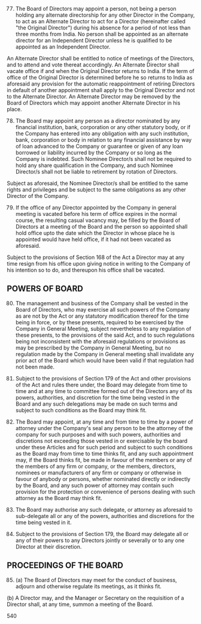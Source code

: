 77. The Board of Directors may appoint a person, not being a person holding any alternate directorship for any other Director in the Company, to act as an Alternate Director to act for a Director (hereinafter called "the Original Director") during his absence for a period of not less than three months from India. No person shall be appointed as an alternate director for an Independent Director unless he is qualified to be appointed as an Independent Director.

An Alternate Director shall be entitled to notice of meetings of the Directors, and to attend and vote thereat accordingly. An Alternate Director shall vacate office if and when the Original Director returns to India. If the term of office of the Original Director is determined before he so returns to India as aforesaid any provision for the automatic reappointment of retiring Directors in default of another appointment shall apply to the Original Director and not to the Alternate Director. An Alternate Director may be removed by the Board of Directors which may appoint another Alternate Director in his place.

78. The Board may appoint any person as a director nominated by any financial institution, bank, corporation or any other statutory body, or if the Company has entered into any obligation with any such institution, bank, corporation or body in relation to any financial assistance by way of loan advanced to the Company or guarantee or given of any loan borrowed or liability incurred by the Company or so long as the Company is indebted. Such Nominee Director/s shall not be required to hold any share qualification in the Company, and such Nominee Director/s shall not be liable to retirement by rotation of Directors.

Subject as aforesaid, the Nominee Director/s shall be entitled to the same rights and privileges and be subject to the same obligations as any other Director of the Company.

79. If the office of any Director appointed by the Company in general meeting is vacated before his term of office expires in the normal course, the resulting casual vacancy may, be filled by the Board of Directors at a meeting of the Board and the person so appointed shall hold office upto the date which the Director in whose place he is appointed would have held office, if it had not been vacated as aforesaid.

Subject to the provisions of Section 168 of the Act a Director may at any time resign from his office upon giving notice in writing to the Company of his intention so to do, and thereupon his office shall be vacated.

## POWERS OF BOARD

80. The management and business of the Company shall be vested in the Board of Directors, who may exercise all such powers of the Company as are not by the Act or any statutory modification thereof for the time being in force, or by these presents, required to be exercised by the Company in General Meeting, subject nevertheless to any regulation of these presents, to the provisions of the said Act, and to such regulations being not inconsistent with the aforesaid regulations or provisions as may be prescribed by the Company in General Meeting, but no regulation made by the Company in General meeting shall invalidate any prior act of the Board which would have been valid if that regulation had not been made.

81. Subject to the provisions of Section 179 of the Act and other provisions of the Act and rules there under, the Board may delegate from time to time and at any time to committee formed out of the Directors any of its powers, authorities, and discretion for the time being vested in the Board and any such delegations may be made on such terms and subject to such conditions as the Board may think fit.

82. The Board may appoint, at any time and from time to time by a power of attorney under the Company's seal any person to be the attorney of the company for such purposes and with such powers, authorities and discretions not exceeding those vested in or exercisable by the board under these Articles and for such period and subject to such conditions as the Board may from time to time thinks fit, and any such appointment may, if the Board thinks fit, be made in favour of the members or any of the members of any firm or company, or the members, directors, nominees or manufacturers of any firm or company or otherwise in favour of anybody or persons, whether nominated directly or indirectly by the Board, and any such power of attorney may contain such provision for the protection or convenience of persons dealing with such attorney as the Board may think fit.

83. The Board may authorise any such delegate, or attorney as aforesaid to sub-delegate all or any of the powers, authorities and discretions for the time being vested in it.

84. Subject to the provisions of Section 179, the Board may delegate all or any of their powers to any Directors jointly or severally or to any one Director at their discretion.

## PROCEEDINGS OF THE BOARD

85. (a) The Board of Directors may meet for the conduct of business, adjourn and otherwise regulate its meetings, as it thinks fit.

(b) A Director may, and the Manager or Secretary on the requisition of a Director shall, at any time, summon a meeting of the Board.

540